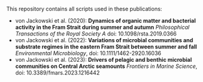 This repository contains all scripts used in these publications:

* von Jackowski et al. (2020): **Dynamics of organic matter and bacterial activity in the Fram Strait during summer and autumn** _Philosophical Transactions of the Royal Society A_ doi: 10.1098/rsta.2019.0366
* von Jackowski et al. (2022): **Variations of microbial communities and substrate regimes in the eastern Fram Strait between summer and fall** _Environmental Microbiology_, doi: 10.1111/1462-2920.16036
* von Jackowski et al. (2023): **Drivers of pelagic and benthic microbial communities on Central Arctic seamounts** _Frontiers in Marine Science_, doi: 10.3389/fmars.2023.1216442
